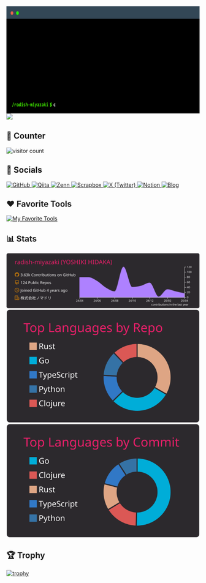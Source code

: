 <div>
  <img align="top" src="https://github.com/radish-miyazaki/radish-miyazaki/blob/main/Terminal%20Gif%20Maker.gif" alt="introduction" height="280" />
  <img align="top" src="https://user-images.githubusercontent.com/74038190/212284145-bf2c01a8-c448-4f1a-b911-996024c84606.gif" height="280" />
</div>

## 🧮 Counter
<img src="https://count.getloli.com/@radish-miyazaki.github?theme=booru-mjg" alt="visitor count" />

## 💬 Socials
<a href="https://github.com/radish-miyazaki" target="_blank">
  <img alt="GitHub" src="https://img.shields.io/badge/GitHub-000.svg?&style=for-the-badge&logo=Github&logoColor=white" />
</a>
<a href="https://qiita.com/miyazaki_radish" target="_blank">
  <img alt="Qiita" src="https://img.shields.io/badge/qiita-55C500.svg?&style=for-the-badge&logo=qiita&logoColor=white" />
</a>
<a href="https://zenn.dev/yoshiki_hidaka" target="_blank">
  <img alt="Zenn" src="https://img.shields.io/badge/zenn-FFF.svg?&style=for-the-badge&logo=zenn" />
</a>
<a href="https://scrapbox.io/entropy/" target="_blank">
  <img alt="Scrapbox" src="https://img.shields.io/badge/Scrapbox-FFF.svg?style=for-the-badge&logo=scrapbox" />
</a>
<a href="https://x.com/ruby_engineer" target="_blank">
  <img alt="X (Twitter)" src="https://img.shields.io/badge/X(Twitter)-000.svg?&style=for-the-badge&logo=X" />
</a>
<a href="https://detailed-glass-19c.notion.site/Learning-ba3d69693156431296036d6e102d68ac" target="_blank">
  <img alt="Notion" src="https://img.shields.io/badge/Notion-FFF.svg?style=for-the-badge&logo=notion&logoColor=black" />
</a>
<a href="https://radish-miyazaki.github.io/" target="_blank">
  <img alt="Blog" src="https://img.shields.io/badge/MY_BLOG-red.svg?&style=for-the-badge&logo=ruby" />
</a>

## ❤️ Favorite Tools
[![My Favorite Tools](https://skillicons.dev/icons?i=clojure,deno,go,ruby,rust,svelte,ts)](https://skillicons.dev)

## 📊 Stats
![](https://raw.githubusercontent.com/radish-miyazaki/radish-miyazaki/main/profile-summary-card-output/monokai/0-profile-details.svg)
![](https://raw.githubusercontent.com/radish-miyazaki/radish-miyazaki/main/profile-summary-card-output/monokai/1-repos-per-language.svg)
![](https://raw.githubusercontent.com/radish-miyazaki/radish-miyazaki/main/profile-summary-card-output/monokai/2-most-commit-language.svg)

## 🏆 Trophy
[![trophy](https://github-profile-trophy.vercel.app/?username=radish-miyazaki&rank=SECRET,SSS,SS,S,AAA,AA,A,B,C&theme=dracula)](https://github.com/ryo-ma/github-profile-trophy)
